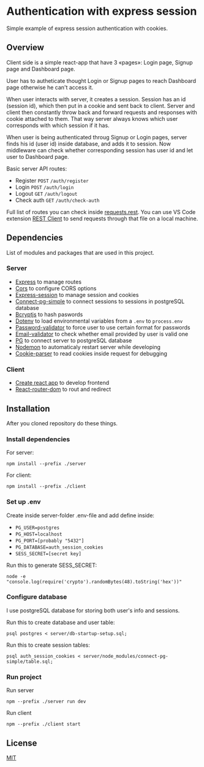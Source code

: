 # Authentication with express session
Simple example of express session authentication with cookies. 

## Overview

Client side is a simple react-app that have 3 «pages»: Login page, Signup page and Dashboard page.

User has to autheticate thought Login or Signup pages to reach Dashboard page otherwise he can't access it.

When user interacts with server, it creates a session. Session has an id (session id), which then put in a cookie and sent back to client. Server and client then constantly throw back and forward requests and responses with cookie attached to them. That way server always knows which user corresponds with which session if it has.

When user is being authenticated throug Signup or Login pages, server finds his id (user id) inside database, and adds it to session. Now middleware can check whether corresponding session has user id and let user to Dashboard page.

Basic server API routes:
- Register `POST` `/auth/register`
- Login `POST` `/auth/login`
- Logout `GET` `/auth/logout`
- Check auth `GET` `/auth/check-auth`

Full list of routes you can check inside [requests.rest](/server/requests.rest). You can use VS Code extension [REST Client](https://marketplace.visualstudio.com/items?itemName=humao.rest-client) to send requests through that file on a local machine.

## Dependencies
List of modules and packages that are used in this project.
### Server
* [Express](https://github.com/expressjs/express) to manage routes
* [Cors](https://github.com/expressjs/cors) to configure CORS options
* [Express-session](https://github.com/expressjs/session) to manage session and cookies
* [Connect-pg-simple](https://github.com/voxpelli/node-connect-pg-simple) to connect sessions to sessions in postgreSQL database
* [Bcryptjs](https://github.com/dcodeIO/bcrypt.js) to hash paswords
* [Dotenv](https://www.npmjs.com/package/dotenv) to load environmental variables from a `.env` to `process.env`
* [Password-validator](https://github.com/tarunbatra/password-validator) to force user to use certain format for passwords
* [Email-validator](https://github.com/manishsaraan/email-validator) to check whether email provided by user is valid one
* [PG](https://github.com/brianc/node-postgres) to connect server to postgreSQL database
* [Nodemon](https://github.com/remy/nodemon) to automaticaly restart server while developing
* [Cookie-parser](https://github.com/expressjs/cookie-parser) to read cookies inside request for debugging
### Client
* [Create react app](https://github.com/facebook/create-react-app) to develop frontend
* [React-router-dom](https://github.com/remix-run/react-router/tree/main/packages/react-router-dom) to rout and redirect

## Installation
After you cloned repository do these things.

### Install dependencies
For server:
```
npm install --prefix ./server
```
For client:
```
npm install --prefix ./client
```

### Set up .env
Create inside server-folder .env-file and add define inside:
* `PG_USER=postgres`
* `PG_HOST=localhost`
* `PG_PORT=[probably "5432"]`
* `PG_DATABASE=auth_session_cookies`
* `SESS_SECRET=[secret key]`

Run this to generate SESS_SECRET:
```
node -e "console.log(require('crypto').randomBytes(48).toString('hex'))"
```
### Configure database
I use postgreSQL database for storing both user's info and sessions.

Run this to create database and user table:

```
psql postgres < server/db-startup-setup.sql;
```
Run this to create session tables:

```
psql auth_session_cookies < server/node_modules/connect-pg-simple/table.sql;
```

### Run project
Run server
```
npm --prefix ./server run dev
```

Run client
```
npm --prefix ./client start
```
## License
[MIT](https://choosealicense.com/licenses/mit/)
